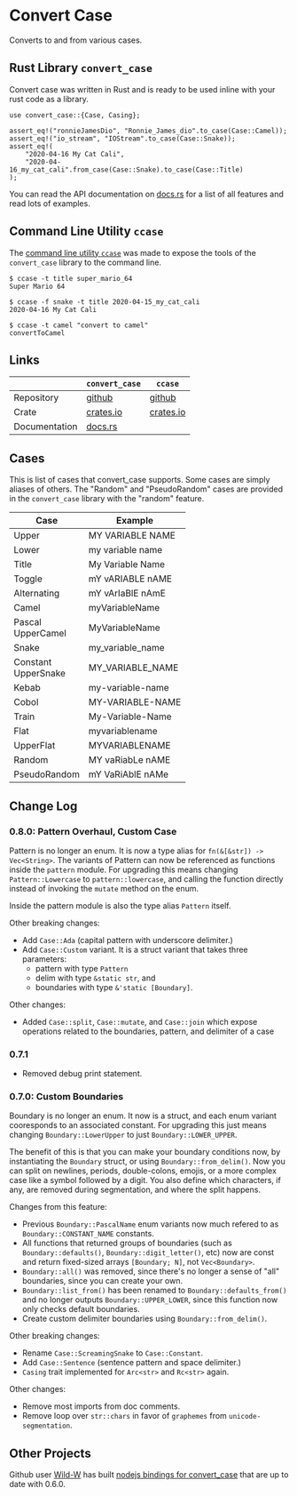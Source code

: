 # Convert Case

Converts to and from various cases.

## Rust Library `convert_case`

Convert case was written in Rust and is ready to be used inline with your rust code as a library.
```{rust}
use convert_case::{Case, Casing};

assert_eq!("ronnieJamesDio", "Ronnie_James_dio".to_case(Case::Camel));
assert_eq!("io_stream", "IOStream".to_case(Case::Snake));
assert_eq!(
    "2020-04-16 My Cat Cali",
    "2020-04-16_my_cat_cali".from_case(Case::Snake).to_case(Case::Title)
);
```
You can read the API documentation on [docs.rs](https://docs.rs/convert_case/) for a list of all features and read lots of examples.

## Command Line Utility `ccase`

The [command line utility `ccase`](https://github.com/rutrum/ccase) was made to expose the tools of the `convert_case` library to the command line.
```
$ ccase -t title super_mario_64
Super Mario 64

$ ccase -f snake -t title 2020-04-15_my_cat_cali
2020-04-16 My Cat Cali

$ ccase -t camel "convert to camel"
convertToCamel
```

## Links

| | `convert_case` | `ccase` |
| --- | --- | --- |
| Repository | [github](https://github.com/rutrum/convert-case) | [github](https://github.com/rutrum/ccase) |
| Crate | [crates.io](https://crates.io/crates/convert_case) | [crates.io](https://crates.io/crates/ccase) |
| Documentation | [docs.rs](https://docs.rs/convert_case) | |

## Cases

This is list of cases that convert\_case supports.  Some cases are simply aliases of others.  The "Random" and "PseudoRandom" cases are provided in the `convert_case` library with the "random" feature.

| Case | Example |
| ---- | ------- |
| Upper | MY VARIABLE NAME |
| Lower | my variable name |
| Title | My Variable Name |
| Toggle | mY vARIABLE nAME |
| Alternating | mY vArIaBlE nAmE |
| Camel | myVariableName |
| Pascal<br />UpperCamel | MyVariableName |
| Snake | my\_variable\_name |
| Constant<br />UpperSnake | MY\_VARIABLE\_NAME |
| Kebab | my-variable-name |
| Cobol | MY-VARIABLE-NAME |
| Train | My-Variable-Name |
| Flat | myvariablename |
| UpperFlat | MYVARIABLENAME |
| Random | MY vaRiabLe nAME |
| PseudoRandom | mY VaRiAblE nAMe |

## Change Log

### 0.8.0: Pattern Overhaul, Custom Case

Pattern is no longer an enum.  It is now a type alias for `fn(&[&str]) -> Vec<String>`.  The variants of Pattern can now be referenced as functions inside the `pattern` module.  For upgrading this means changing `Pattern::Lowercase` to `pattern::lowercase`, and calling the function directly instead of invoking the `mutate` method on the enum.

Inside the pattern module is also the type alias `Pattern` itself.

Other breaking changes:
* Add `Case::Ada` (capital pattern with underscore delimiter.)
* Add `Case::Custom` variant.  It is a struct variant that takes three parameters:
    * pattern with type `Pattern`
    * delim with type `&static str`, and
    * boundaries with type `&'static [Boundary]`.

Other changes:
* Added `Case::split`, `Case::mutate`, and `Case::join` which expose operations related to the boundaries, pattern, and delimiter of a case

### 0.7.1

* Removed debug print statement.

### 0.7.0: Custom Boundaries

Boundary is no longer an enum.  It now is a struct, and each enum variant cooresponds to an associated constant.  For upgrading this just means changing `Boundary::LowerUpper` to just `Boundary::LOWER_UPPER`.

The benefit of this is that you can make your boundary conditions now, by instantiating the `Boundary` struct, or using `Boundary::from_delim()`.  Now you can split on newlines, periods, double-colons, emojis, or a more complex case like a symbol followed by a digit.  You also define which characters, if any, are removed during segmentation, and where the split happens.

Changes from this feature:
* Previous `Boundary::PascalName` enum variants now much refered to as `Boundary::CONSTANT_NAME` constants.
* All functions that returned groups of boundaries (such as `Boundary::defaults()`, `Boundary::digit_letter()`, etc) now are const and return fixed-sized arrays `[Boundary; N]`, not `Vec<Boundary>`.
* `Boundary::all()` was removed, since there's no longer a sense of "all" boundaries, since you can create your own.
* `Boundary::list_from()` has been renamed to `Boundary::defaults_from()` and no longer outputs `Boundary::UPPER_LOWER`, since this function now only checks default boundaries.
* Create custom delimiter boundaries using `Boundary::from_delim()`.

Other breaking changes:

* Rename `Case::ScreamingSnake` to `Case::Constant`.
* Add `Case::Sentence` (sentence pattern and space delimiter.)
* `Casing` trait implemented for `Arc<str>` and `Rc<str>` again.

Other changes:

* Remove most imports from doc comments.
* Remove loop over `str::chars` in favor of `graphemes` from `unicode-segmentation`.

## Other Projects

Github user [Wild-W](https://github.com/Wild-W) has built [nodejs bindings for convert_case](https://github.com/Wild-W/convert-case) that are up to date with 0.6.0.
